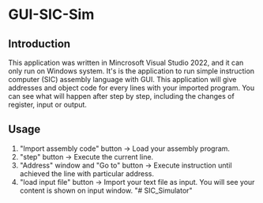 # GUI-SIC-Sim
## Introduction
This application was written in Mincrosoft Visual Studio 2022, and it can only run on Windows system. 
It's is the application to run simple instruction computer (SIC) assembly language with GUI.
This application will give addresses and object code for every lines with your imported program.
You can see what will happen after step by step, including the changes of register, input or output.

## Usage
1. "Import assembly code" button -> Load your assembly program.
2. "step" button -> Execute the current line.
3. "Address" window and "Go to" button -> Execute instruction until achieved the line with particular address.
4. "load input file" button -> Import your text file as input. You will see your content is shown on input window. 
"# SIC_Simulator" 
